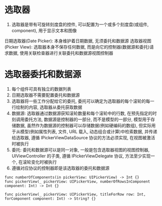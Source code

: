 # 选取器

1. 选取器是带有可旋转刻度盘的控件, 可以配置为一个或多个刻度盘(或组件, component), 用于显示文本和图像

日期选取器(Date Picker): 本身维护着日期数据, 无须委托和数据源
选取器视图(Picker View): 选取器本身不保存任何数据, 而是向它的控制器(数据源和委托)请求数据, 使用关联检查器进行关联委托和数据源视图控制器

# 选取器委托和数据源

1. 每个组件可具有独立的数据列表
2. 日期选取器不需要配置委托和数据源
3. 选取器将一些工作分配给它的委托, 委托可以确定为选取器的每个滚轮的每一行绘制的内容, 选取器从委托获取数据
4. 数据源: 选取器通过数据源获知滚轮数量和每个滚轮中的行数, 在预先指定的时刻调用委托方法, 数据源是控制器的一部分, 而不是模型的一部分, 模型用于存储数据, 虽然作为数据源的控制器可以存储数据(例如硬编码的数组), 但实际用于从模型(例如属性列表, 文件, URL 载入, 动态组合或计算)中检索数据, 并传递给选取器, 遵循 IPickerViewDataSource 协议的方法必须实现, 在视图被激活时被执行
5. 委托: 委托和数据源可以是同一对象, 一般是包含选取器视图的视图控制器, UIViewController 的子类, 遵循 IPickerViewDelegate 协议, 方法至少实现一个, 在滚轮变化时被执行
6. 遵循对应协议的控制器即是该选取器的委托和数据源

```
func numberOfComponents(in pickerView: UIPickerView) -> Int {}
func pickerView(_ pickerView: UIPickerView, numberOfRowsInComponent component: Int) -> Int {}

func pickerView(_ pickerView: UIPickerView, titleForRow row: Int, forComponent component: Int) -> String? {}
```
